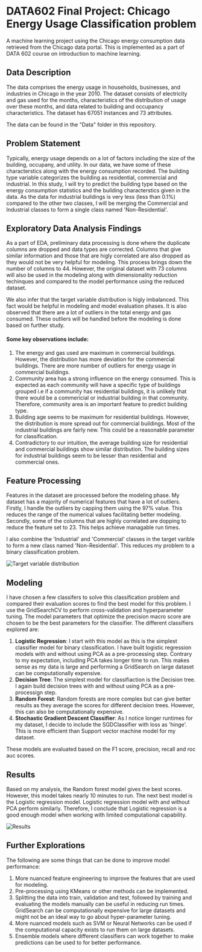 # DATA602 Final Project: Chicago Energy Usage Classification problem

A machine learning project using the Chicago energy consumption data retrieved from the Chicago data portal. This is implemented as a part of DATA 602 course on introduction to machine learning. 

## Data Description

The data comprises the energy usage in households, businesses, and industries in Chicago in the year 2010. The dataset consists of electricity and gas used for the months, characteristics of the distribution of usage over these months, and data related to building and occupancy characteristics. 
The dataset has 67051 instances and 73 attributes. 

The data can be found in the "Data" folder in this repository. 

## Problem Statement

Typically, energy usage depends on a lot of factors including the size of the building, occupany, and utility. In our data, we have some of these characterstics along with the energy consumption recorded. The building type variable categorizes the building as residential, commercial and industrial. In this study, I will try to predict the building type based on the energy consumption statistics and the building characterstics given in the data. As the data for industrial buildings is very less (less than 0.1%) compared to the other two classes, I will be merging the Commercial and Industrial classes to form a single class named 'Non-Residential'.

## Exploratory Data Analysis Findings

As a part of EDA, preliminary data processing is done where the duplicate columns are dropped and data types are corrected. Columns that give similar information and those that are higly correlated are also dropped as they would not be very helpful for modeling. This process brings down the number of columns to 44. However, the original dataset with 73 columns will also be used in the modeling along with dimensionality reduction techinques and compared to the model performance using the reduced dataset.

We also infer that the target variable distribution is higly imbalanced. This fact would be helpful in modeling and model evaluation phases. It is also observed that there are a lot of outliers in the total energy and gas consumed. These outliers will be handled before the modeling is done based on further study. 

#### Some key observations include: 
1. The energy and gas used are maximum in commercial buildings. However, the distribution has more deviation for the commercial buildings. There are more number of outliers for energy usage in commercial buildings. 
2. Community area has a strong influence on the energy consumed. This is expected as each community will have a specific type of buildings grouped i.e if a community has residential buildings, it is unlikely that there would be a commericial or industrial building in that community. Therefore, community area is an important feature to predict building type. 
3. Building age seems to be maximum for residential buildings. However, the distribution is more spread out for commercial buildings. Most of the industrial buildings are fairly new. This could be a reasonable parameter for classification. 
4. Contradictory to our intuition, the average building size for residential and commercial buildings show similar distribution. The building sizes for industrial buildings seem to be lesser than residential and commercial ones. 

## Feature Processing

Features in the dataset are processed before the modeling phase. My dataset has a majority of numerical features that have a lot of outliers. Firstly, I handle the outliers by capping them using the 97% value. This reduces the range of the numerical values facilitating better modeling. Secondly, some of the columns that are highly correlated are dopping to reduce the feature set to 23. This helps achieve managable run times. 

I also combine the 'Industrial' and 'Commercial' classes in the target varible to form a new class named 'Non-Residential'. This reduces my problem to a binary classification problem. 

![Target variable distribution](https://github.com/Pam2020/DATA602-FinalProject-ChicagoEnergy/blob/main/Images/Results.PNG)

## Modeling

I have chosen a few classifers to solve this classification problem and compared their evaluation scores to find the best model for this problem. I use the GridSearchCV to perform cross-validation and hyperparameter tuning. The model parameters that optimize the precision macro score are chosen to be the best parameters for the classifier. The different classifiers explored are:

1. **Logistic Regression**: I start with this model as this is the simplest classifier model for binary classification. I have built logistic regression models with and without using PCA as a pre-processing step. Contrary to my expectation, including PCA takes longer time to run. This makes sense as my data is large and performing a GridSearch on large dataset can be computationally expensive. 
2. **Decision Tree**: The simplest model for classifiaction is the Decision tree. I again build decision trees with and without using PCA as a pre-processign step. 
3. **Random Forest**: Random forests are more complex but can give better results as they average the scores for different decision trees. However, this can also be computationally expensive. 
4. **Stochastic Gradient Descent Classifier**: As I notice longer runtimes for my dataset, I decide to include the SGDClassifier with loss as 'hinge'. This is more efficient than Support vector machine model for my dataset. 

These models are evaluated based on the F1 score, precision, recall and roc auc scores. 

## Results

Based on my analysis, the Random forest model gives the best scores. However, this model takes nearly 10 minutes to run. The next best model is the Logistic regression model. Logistic regression model with and without PCA perform similarly. Therefore, I conclude that Logistic regression is a good enough model when working with limited computational capability. 

![Results]()

## Further Explorations

The following are some things that can be done to improve model performance:

1. More nuanced feature engineering to improve the features that are used for modeling. 
2. Pre-processing using KMeans or other methods can be implemented. 
3. Splitting the data into train, validation and test, followed by training and evaluating the models manually can be useful in reducing run times. GridSearch can be computationally expensive for large datasets and might not be an ideal way to go about hyper-parameter tuning.  
4. More nuanced models such as SVM or Neural Networks can be used if the computational capacity exists to run them on large datasets.
5. Ensemble models where different classifiers can work together to make predictions can be used to for better performance.












